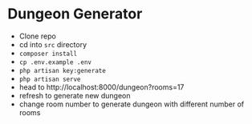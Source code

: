 # Dungeon Generator
- Clone repo
- cd into `src` directory
- `composer install`
- ```cp .env.example .env```
- ```php artisan key:generate```
- ```php artisan serve```
- head to http://localhost:8000/dungeon?rooms=17
- refresh to generate new dungeon
- change room number to generate dungeon with different number of rooms

